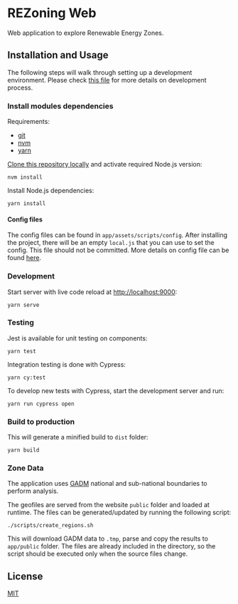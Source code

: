 # REZoning Web

Web application to explore Renewable Energy Zones.

## Installation and Usage

The following steps will walk through setting up a development environment. Please check [this file](DEVELOPMENT.md) for more details on development process.

### Install modules dependencies

Requirements:

- [git](https://git-scm.com)
- [nvm](https://github.com/creationix/nvm)
- [yarn](https://yarnpkg.com/docs/install)

[Clone this repository locally](https://help.github.com/en/github/creating-cloning-and-archiving-repositories/cloning-a-repository) and activate required Node.js version:

```
nvm install
```

Install Node.js dependencies:

```
yarn install
```

#### Config files

The config files can be found in `app/assets/scripts/config`. After installing the project, there will be an empty `local.js` that you can use to set the config. This file should not be committed. More details on config file can be found [here](DEVELOPMENT.md#configurations-and-environment-variables).

### Development

Start server with live code reload at [http://localhost:9000](http://localhost:9000):

    yarn serve

### Testing

Jest is available for unit testing on components:

    yarn test

Integration testing is done with Cypress:

    yarn cy:test

To develop new tests with Cypress, start the development server and run:

    yarn run cypress open

### Build to production

This will generate a minified build to `dist` folder:

    yarn build

### Zone Data

The application uses [GADM](https://gadm.org) national and sub-national boundaries to perform analysis. 

The geofiles are served from the website `public` folder and loaded at runtime. The files can be generated/updated by running the following script:

    ./scripts/create_regions.sh

This will download GADM data to `.tmp`, parse and copy the results to `app/public` folder. The files are already included in the directory, so the script should be executed only when the source files change.

## License

[MIT](LICENSE)

